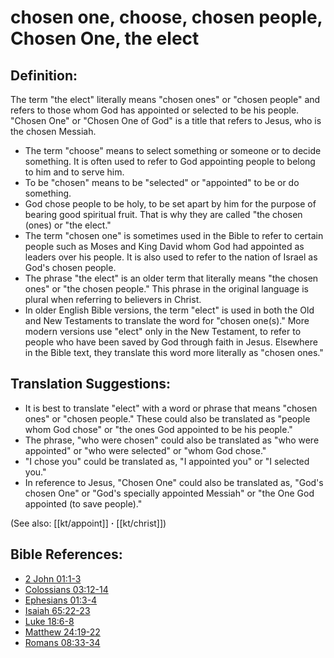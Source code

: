 # chosen one, choose, chosen people, Chosen One, the elect #

## Definition: ##

The term "the elect" literally means "chosen ones" or "chosen people" and refers to those whom God has appointed or selected to be his people. "Chosen One" or "Chosen One of God" is a title that refers to Jesus, who is the chosen Messiah.

* The term "choose" means to select something or someone or to decide something. It is often used to refer to God appointing people to belong to him and to serve him.
* To be "chosen" means to be "selected" or "appointed" to be or do something.
* God chose people to be holy, to be set apart by him for the purpose of bearing good spiritual fruit. That is why they are called "the chosen (ones) or "the elect."
* The term "chosen one" is sometimes used in the Bible to refer to certain people such as Moses and King David whom God had appointed as leaders over his people. It is also used to refer to the nation of Israel as God's chosen people.
* The phrase "the elect" is an older term that literally means "the chosen ones" or "the chosen people." This phrase in the original language is plural when referring to believers in Christ.
* In older English Bible versions, the term "elect" is used in both the Old and New Testaments to translate the word for "chosen one(s)." More modern versions use "elect" only in the New Testament, to refer to people who have been saved by God through faith in Jesus. Elsewhere in the Bible text, they translate this word more literally as "chosen ones."

## Translation Suggestions: ##

* It is best to translate "elect" with a word or phrase that means "chosen ones" or "chosen people." These could also be translated as "people whom God chose" or "the ones God appointed to be his people."
* The phrase, "who were chosen" could also be translated as "who were appointed" or "who were selected" or "whom God chose."
* "I chose you" could be translated as, "I appointed you" or "I selected you."
* In reference to Jesus, "Chosen One" could also be translated as, "God's chosen One" or "God's specially appointed Messiah" or "the One God appointed (to save people)."

(See also: [[kt/appoint]] **·** [[kt/christ]])

## Bible References: ##

* [2 John 01:1-3](en/tn/2jn/help/01/01)
* [Colossians 03:12-14](en/tn/col/help/03/12)
* [Ephesians 01:3-4](en/tn/eph/help/01/03)
* [Isaiah 65:22-23](en/tn/isa/help/65/22)
* [Luke 18:6-8](en/tn/luk/help/18/06)
* [Matthew 24:19-22](en/tn/mat/help/24/19)
* [Romans 08:33-34](en/tn/rom/help/08/33)
